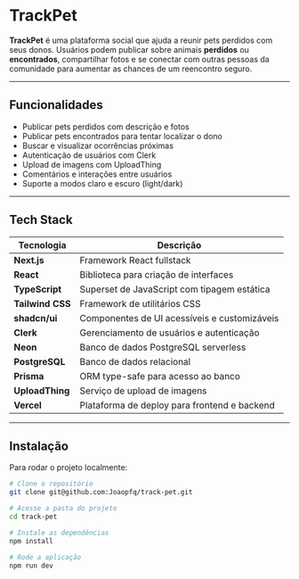 # TrackPet

**TrackPet** é uma plataforma social que ajuda a reunir pets perdidos com seus donos. Usuários podem publicar sobre animais **perdidos** ou **encontrados**, compartilhar fotos e se conectar com outras pessoas da comunidade para aumentar as chances de um reencontro seguro.

---

## Funcionalidades

- Publicar pets perdidos com descrição e fotos
- Publicar pets encontrados para tentar localizar o dono
- Buscar e visualizar ocorrências próximas
- Autenticação de usuários com Clerk
- Upload de imagens com UploadThing
- Comentários e interações entre usuários
- Suporte a modos claro e escuro (light/dark)

---

## Tech Stack

| Tecnologia        | Descrição                                        |
|-------------------|--------------------------------------------------|
| **Next.js**       | Framework React fullstack                        |
| **React**         | Biblioteca para criação de interfaces            |
| **TypeScript**    | Superset de JavaScript com tipagem estática      |
| **Tailwind CSS**  | Framework de utilitários CSS                     |
| **shadcn/ui**     | Componentes de UI acessíveis e customizáveis     |
| **Clerk**         | Gerenciamento de usuários e autenticação         |
| **Neon**          | Banco de dados PostgreSQL serverless             |
| **PostgreSQL**    | Banco de dados relacional                        |
| **Prisma**        | ORM type-safe para acesso ao banco               |
| **UploadThing**   | Serviço de upload de imagens                     |
| **Vercel**        | Plataforma de deploy para frontend e backend     |

---

## Instalação

Para rodar o projeto localmente:

```bash
# Clone o repositório
git clone git@github.com:Joaopfq/track-pet.git

# Acesse a pasta do projeto
cd track-pet

# Instale as dependências
npm install

# Rode a aplicação
npm run dev
